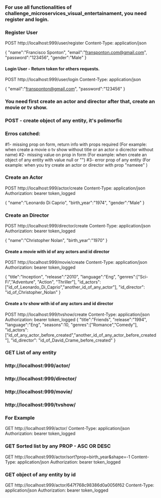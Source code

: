 ### For use all functionalities of challenge_microservices_visual_entertainament, you need register and login.

### Register User
POST http://localhost:999/user/register
Content-Type: application/json

{
    "name":"Francisco Sponton",
    "email":"fransponton.com@gmail.com",
    "password":"123456",
    "gender":"Male"
}


#### Login User - Return token for others requests.
POST http://localhost:999/user/login
Content-Type: application/json

{
    "email":"fransponton@gmail.com",
    "password":"123456"
}


### You need first create an actor and director after that, create an movie or tv show.


### POST - create object of any entity, it's polimorfic

### Erros catched:
#1- missing prop on form, return info with props required   (For example: when create a movie o tv show without title or an actor o dicrector without name)
#2- missing value on prop in form (For example: when create an object of any entity with value null or "")
#3- error prop of any entity (For example: when you try create an actor or director with prop "nameee" )


### Create an Actor
POST  http://localhost:999/actor/create
Content-Type: application/json
Authorization: bearer token_logged

{
    "name":"Leonardo Di Caprio",
    "birth_year":"1974",
    "gender":"Male"
}

### Create an Director
POST  http://localhost:999/director/create
Content-Type: application/json
Authorization: bearer token_logged

{
    "name":"Christopher Nolan",
    "birth_year":"1970"
}



#### Create a movie with id of any actors and id director
POST  http://localhost:999/movie/create
Content-Type: application/json
Authorization: bearer token_logged

{
    "title":"Inception",
    "release":"2010",
    "language":"Eng",
    "genres":["Sci-Fi","Adventure", "Action", "Thriller"],
    "id_actors":["id_of_Leonardo_Di_Caprio","another_id_of_any_actor"],
    "id_director": "id_of_Christopher_Nolan"
}


#### Create a tv show with id of any actors and id director
POST  http://localhost:999/tvshow/create
Content-Type: application/json
Authorization: bearer token_logged
{
    "title":"Friends",
    "release":"1994",
    "language":"Eng",
    "seasons":10,
    "genres":["Romance","Comedy"],
    "id_actors":["id_of_any_actor_before_created","another_id_of_any_actor_before_created"],
    "id_director": "id_of_David_Crame_before_created"
}



### GET List of any entity 
### http://localhost:999/actor/ 
### http://localhost:999/director/ 
### http://localhost:999/movie/ 
### http://localhost:999/tvshow/

### For Example
GET http://localhost:999/actor/
Content-Type: application/json
Authorization: bearer token_logged


### GET Sorted list by any PROP - ASC OR DESC 
GET http://localhost:999/actor/sort?prop=birth_year&shape=-1
Content-Type: application/json
Authorization: bearer token_logged


### GET object of any entity by id
GET http://localhost:999/actor/647f768c98386d0a0056f62
Content-Type: application/json
Authorization: bearer token_logged


